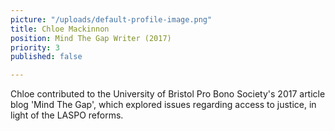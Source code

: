 ```yaml
---
picture: "/uploads/default-profile-image.png"
title: Chloe Mackinnon
position: Mind The Gap Writer (2017)
priority: 3
published: false

---
```

Chloe contributed to the University of Bristol Pro Bono Society's 2017 article blog 'Mind The Gap', which explored issues regarding access to justice,  in light of the LASPO reforms.